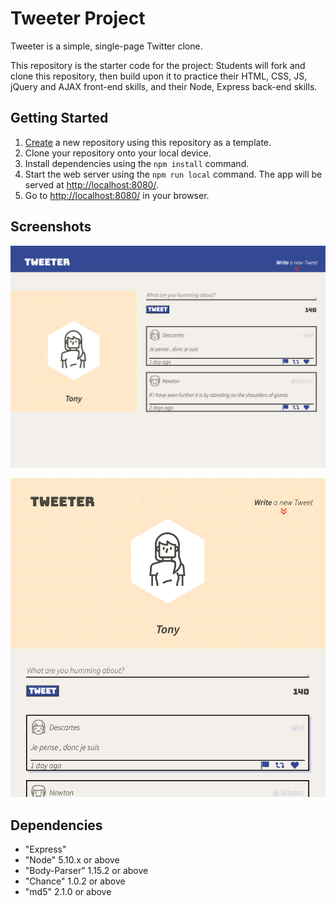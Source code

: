 # Tweeter Project

Tweeter is a simple, single-page Twitter clone.

This repository is the starter code for the project: Students will fork and clone this repository, then build upon it to practice their HTML, CSS, JS, jQuery and AJAX front-end skills, and their Node, Express back-end skills.

## Getting Started

1. [Create](https://docs.github.com/en/repositories/creating-and-managing-repositories/creating-a-repository-from-a-template) a new repository using this repository as a template.
2. Clone your repository onto your local device.
3. Install dependencies using the `npm install` command.
3. Start the web server using the `npm run local` command. The app will be served at <http://localhost:8080/>.
4. Go to <http://localhost:8080/> in your browser.

## Screenshots

!["tweeter-desktop-version"](https://github.com/TonyWalker101/tweeter/blob/master/docs/tweeter-desktop.png?raw=true)

!["tweeter-mobile-version"](https://github.com/TonyWalker101/tweeter/blob/master/docs/tweeter-mobile.png?raw=true)

## Dependencies

- "Express"
- "Node" 5.10.x or above
- "Body-Parser" 1.15.2 or above
- "Chance" 1.0.2 or above
- "md5" 2.1.0 or above

